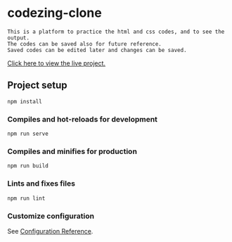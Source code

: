# codezing-clone
```
This is a platform to practice the html and css codes, and to see the output. 
The codes can be saved also for future reference. 
Saved codes can be edited later and changes can be saved.
```

[Click here to view the live project.](https://codezing-clone.web.app/)

## Project setup
```
npm install
```

### Compiles and hot-reloads for development
```
npm run serve
```

### Compiles and minifies for production
```
npm run build
```

### Lints and fixes files
```
npm run lint
```

### Customize configuration
See [Configuration Reference](https://cli.vuejs.org/config/).
